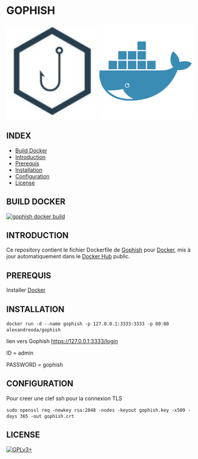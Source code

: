 # GOPHISH

![gophish](https://raw.githubusercontent.com/oda-alexandre/gophish/master/logo-gophish.png) ![docker](https://raw.githubusercontent.com/oda-alexandre/gophish/master/logo-docker.png)


## INDEX

- [Build Docker](#BUILD)
- [Introduction](#INTRODUCTION)
- [Prerequis](#PREREQUIS)
- [Installation](#INSTALLATION)
- [Configuration](#CONFIGURATION)
- [License](#LICENSE)


## BUILD DOCKER

[![gophish docker build](https://img.shields.io/docker/build/alexandreoda/gophish.svg)](https://hub.docker.com/r/alexandreoda/gophish)


## INTRODUCTION

Ce repository contient le fichier Dockerfile de [Gophish](https://gophish.io/) pour [Docker](https://www.docker.com), mis à jour automatiquement dans le [Docker Hub](https://hub.docker.com/r/alexandreoda/gophish/) public.


## PREREQUIS

Installer [Docker](https://www.docker.com)


## INSTALLATION

```
docker run -d --name gophish -p 127.0.0.1:3333:3333 -p 80:80 alexandreoda/gophish
```

lien vers Gophish https://127.0.0.1:3333/login

ID        = admin

PASSWORD  = gophish


## CONFIGURATION

Pour creer une clef ssh pour la connexion TLS

```
sudo openssl req -newkey rsa:2048 -nodes -keyout gophish.key -x509 -days 365 -out gophish.crt
```

## LICENSE

[![GPLv3+](http://gplv3.fsf.org/gplv3-127x51.png)](https://github.com/oda-alexandre/gophish/blob/master/LICENSE)
